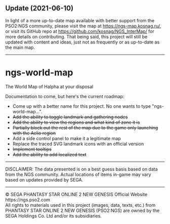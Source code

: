 ## Update (2021-06-10)
In light of a more up-to-date map available with better support from the PSO2:NGS community, please visit the map at https://ngs-map.kosnag.ru/, or visit its GitHub repo at https://github.com/kosnag/NGS_InterMap/ for more details on contributing. That being said, this project will still be updated with content and ideas, just not as frequently or as up-to-date as the main map.
<hr/>

# ngs-world-map
The World Map of Halpha at your disposal

Documentation to come, but here's the current roadmap:

* Come up with a better name for this project. No one wants to type "ngs-world-map...".
* ~~Add the ability to toggle landmark and gathering nodes~~
* ~~Add the ability to view the regions and what kind of zone it is~~
* ~~Partially block out the rest of the map due to the game only launching with the Aelio region~~
* Add a side control panel to make it a legitimate map
* Replace the traced SVG landmark icons with an official version
* ~~Implement tooltips~~
* ~~Add the ability to add localized text~~

<hr/>
DISCLAIMER: 
The data presented is on a best guess basis based on data from the NGS community. Actual locations of items in-game may vary based on updates provided by SEGA.

<hr/>
&copy; SEGA PHANTASY STAR ONLINE 2 NEW GENESIS Official Website https://ngs.pso2.com
<br/>
All rights to materials used in this project (images, data, texts, etc.) from PHANTASY STAR ONLINE 2 NEW GENESIS (PSO2:NGS) are owned by the SEGA Holdings Co. Ltd and/or its subsidiaries.
